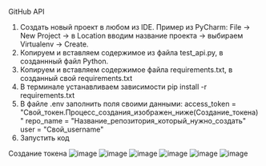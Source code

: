 GitHub API

1. Создать новый проект в любом из IDE. Пример из PyCharm: File -> New Project -> в Location вводим название проекта -> выбираем Virtualenv -> Create.
2. Копируем и вставляем содержимое из файла test_api.py, в созданнный файл Python.
3. Копируем и вставляем содержимое файла requirements.txt, в созданный свой requirements.txt
4. В терминале устанавливаем зависимости pip install -r requirements.txt
5. В файле .env заполнить поля своими данными:
    access_token = "Свой_токен.Процесс_создания_изображен_ниже(Создание_токена)"
    repo_name = "Название_репозитория_который_нужно_создать"
    user = "Свой_username"
6. Запустить код

Создание токена
![image](https://github.com/user-attachments/assets/4a03172a-a5b4-4f76-b8f7-9e6392b88563)
![image](https://github.com/user-attachments/assets/ab0e6584-95dd-4ca2-9343-813b2c6f9cae)
![image](https://github.com/user-attachments/assets/06f80a25-57c6-4f66-9d05-26111223c202)
![image](https://github.com/user-attachments/assets/0bf60acc-d33b-461f-aa3b-20e9f07e848d)
![image](https://github.com/user-attachments/assets/720daa4a-8f60-49bd-95c7-f9a2e46c5502)
![image](https://github.com/user-attachments/assets/db8b1239-b14a-43c1-91cc-e5ccdef3f157)


